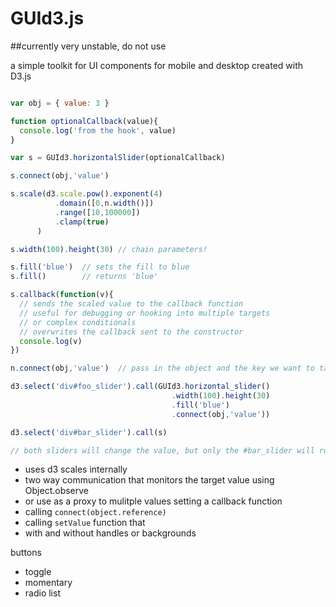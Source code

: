 GUId3.js
========

##currently very unstable, do not use

a simple toolkit for UI components for mobile and desktop created with D3.js

```javascript

var obj = { value: 3 }

function optionalCallback(value){
  console.log('from the hook', value)
}

var s = GUId3.horizontalSlider(optionalCallback)

s.connect(obj,'value')

s.scale(d3.scale.pow().exponent(4)
          .domain([0,n.width()])
          .range([10,100000])
          .clamp(true)
      )

s.width(100).height(30) // chain parameters!

s.fill('blue')  // sets the fill to blue
s.fill()        // returns 'blue'

s.callback(function(v){
  // sends the scaled value to the callback function
  // useful for debugging or hooking into multiple targets
  // or complex conditionals
  // overwrites the callback sent to the constructor
  console.log(v)
})

n.connect(obj,'value')  // pass in the object and the key we want to target

d3.select('div#foo_slider').call(GUId3.horizontal_slider()
                                    .width(100).height(30)
                                    .fill('blue')
                                    .connect(obj,'value'))

d3.select('div#bar_slider').call(s)

// both sliders will change the value, but only the #bar_slider will run the callback

```

* uses d3 scales internally
* two way communication that monitors the target value using Object.observe
* or use as a proxy to mulitple values setting a callback function
* calling `connect(object.reference)`
* calling `setValue` function that
* with and without handles or backgrounds

buttons
* toggle
* momentary
* radio list
